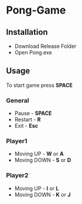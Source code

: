 # Pong-Game

## Installation
- Download Release Folder
- Open Pong.exe

## Usage
To start game press **SPACE**
### General
- Pause - **SPACE**
- Restart - **R**
- Exit - **Esc**

### Player1
- Moving UP - **W** or **A**
- Moving DOWN - **S** or **D**

### Player2
- Moving UP - **I** or **L**
- Moving DOWN - **K** or **J**
